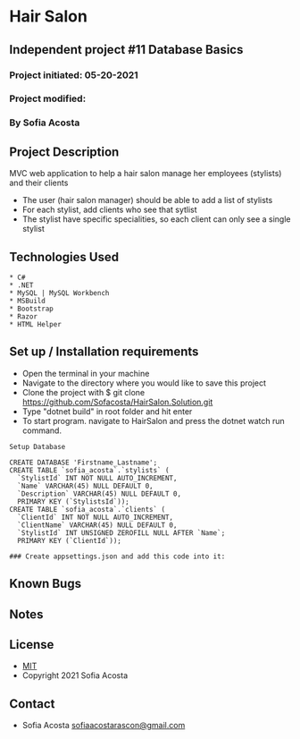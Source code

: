# Hair Salon
## Independent project #11 Database Basics
### Project initiated: 05-20-2021
### Project modified: 
### By Sofia Acosta
## Project Description
MVC web application to help a hair salon manage her employees (stylists) and their clients
* The user (hair salon manager) should be able to add a list of stylists
* For each stylist, add clients who see that sytlist
* The stylist have specific specialities, so each client can only see a single stylist

## Technologies Used
 
```
* C#
* .NET
* MySQL | MySQL Workbench
* MSBuild
* Bootstrap
* Razor
* HTML Helper

 ```

## Set up / Installation requirements
* Open the terminal in your machine
* Navigate to the directory where you would like to save this project 
* Clone the project with $ git clone https://github.com/Sofacosta/HairSalon.Solution.git
* Type "dotnet build" in root folder and hit enter
* To start program. navigate to HairSalon and press the dotnet watch run command.     
```
Setup Database

CREATE DATABASE 'Firstname_Lastname';
CREATE TABLE `sofia_acosta`.`stylists` (
  `StylistId` INT NOT NULL AUTO_INCREMENT,
  `Name` VARCHAR(45) NULL DEFAULT 0,
  `Description` VARCHAR(45) NULL DEFAULT 0,
  PRIMARY KEY (`StylistsId`));
CREATE TABLE `sofia_acosta`.`clients` (
  `ClientId` INT NOT NULL AUTO_INCREMENT,
  `ClientName` VARCHAR(45) NULL DEFAULT 0,
  `StylistId` INT UNSIGNED ZEROFILL NULL AFTER `Name`;
  PRIMARY KEY (`ClientId`));

### Create appsettings.json and add this code into it:   

```

## Known Bugs

## Notes

## License
* [MIT](https://choosealicense.com/licenses/mit)
* Copyright 2021 Sofia Acosta
## Contact
* Sofia Acosta sofiaacostarascon@gmail.com